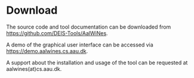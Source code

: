 # Download

The source code and tool documentation can be downloaded from https://github.com/DEIS-Tools/AalWiNes.


A demo of the graphical user interface can be accessed via https://demo.aalwines.cs.aau.dk.


A support about the installation and usage of the tool can be requested at aalwines(at)cs.aau.dk.



